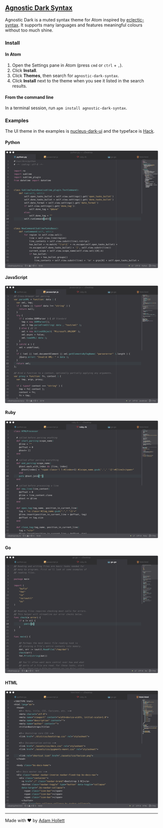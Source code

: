 ## [Agnostic Dark Syntax](https://atom.io/themes/agnostic-dark-syntax)

Agnostic Dark is a muted syntax theme for Atom inspired by [eclectic-syntax](https://atom.io/themes/eclectic-syntax). It supports many languages and features meaningful colours without too much shine.

### Install

#### In Atom

1. Open the Settings pane in Atom (press `cmd` or `ctrl` + `,`).
2. Click **Install**.
3. Click **Themes**, then search for `agnostic-dark-syntax`.
4. Click **Install** next to the theme when you see it listed in the search results.

#### From the command line

In a terminal session, run `apm install agnostic-dark-syntax`.

### Examples

The UI theme in the examples is [nucleus-dark-ui](https://atom.io/themes/nucleus-dark-ui) and the typeface is [Hack](http://sourcefoundry.org/hack).

#### Python
![](previews/python.png)

#### JavaScript
![](previews/javascript.png)

#### Ruby
![](previews/ruby.png)

#### Go
![](previews/go.png)

#### HTML
![](previews/html.png)

---

Made with ♥ by [Adam Hollett](https://adamhollett.com)
